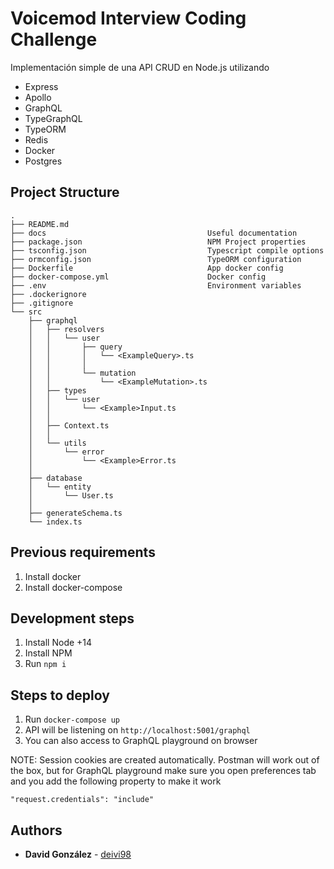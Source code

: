 # Voicemod Interview Coding Challenge
Implementación simple de una API CRUD en Node.js utilizando
* Express
* Apollo
* GraphQL
* TypeGraphQL
* TypeORM
* Redis
* Docker
* Postgres

## Project Structure
```
.                          
├── README.md                               
├── docs                                    Useful documentation
├── package.json                            NPM Project properties
├── tsconfig.json                           Typescript compile options
├── ormconfig.json                          TypeORM configuration
├── Dockerfile                              App docker config
├── docker-compose.yml                      Docker config
├── .env                                    Environment variables
├── .dockerignore
├── .gitignore
└── src
    ├── graphql
    │   ├── resolvers
    │   │   └── user
    │   │       ├── query
    │   │       │   └── <ExampleQuery>.ts
    │   │       │
    │   │       └── mutation
    │   │           └── <ExampleMutation>.ts
    │   ├── types
    │   │   └── user
    │   │       └── <Example>Input.ts
    │   │
    │   ├── Context.ts
    │   │
    │   └── utils
    │       └── error
    │           └── <Example>Error.ts
    │
    ├── database
    │   └── entity
    │       └── User.ts
    │    
    ├── generateSchema.ts
    └── index.ts
```

## Previous requirements

1. Install docker
2. Install docker-compose

## Development steps

1. Install Node +14
2. Install NPM
3. Run `npm i`

## Steps to deploy

1. Run `docker-compose up`
2. API will be listening on `http://localhost:5001/graphql`
3. You can also access to GraphQL playground on browser

NOTE: Session cookies are created automatically. Postman will work out of the box, but for GraphQL playground make sure you open preferences tab and you add the following property to make it work

    "request.credentials": "include"

## Authors

* **David González** - [deivi98](https://github.com/deivi98)
